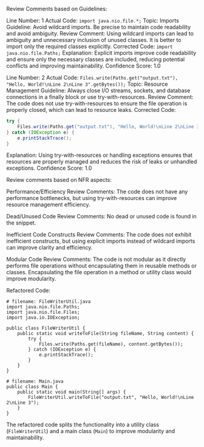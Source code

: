 Review Comments based on Guidelines:

Line Number: 1
Actual Code: ```import java.nio.file.*;```
Topic: Imports
Guideline: Avoid wildcard imports. Be precise to maintain code readability and avoid ambiguity.
Review Comment: Using wildcard imports can lead to ambiguity and unnecessary inclusion of unused classes. It is better to import only the required classes explicitly.
Corrected Code: ```import java.nio.file.Paths;```
Explanation: Explicit imports improve code readability and ensure only the necessary classes are included, reducing potential conflicts and improving maintainability.
Confidence Score: 1.0

Line Number: 2
Actual Code: ```Files.write(Paths.get("output.txt"), "Hello, World!\nLine 2\nLine 3".getBytes());```
Topic: Resource Management
Guideline: Always close I/O streams, sockets, and database connections in a finally block or use try-with-resources.
Review Comment: The code does not use try-with-resources to ensure the file operation is properly closed, which can lead to resource leaks.
Corrected Code: 
```java
try {
    Files.write(Paths.get("output.txt"), "Hello, World!\nLine 2\nLine 3".getBytes());
} catch (IOException e) {
    e.printStackTrace();
}
```
Explanation: Using try-with-resources or handling exceptions ensures that resources are properly managed and reduces the risk of leaks or unhandled exceptions.
Confidence Score: 1.0

Review comments based on NFR aspects:

Performance/Efficiency Review Comments: The code does not have any performance bottlenecks, but using try-with-resources can improve resource management efficiency.

Dead/Unused Code Review Comments: No dead or unused code is found in the snippet.

Inefficient Code Constructs Review Comments: The code does not exhibit inefficient constructs, but using explicit imports instead of wildcard imports can improve clarity and efficiency.

Modular Code Review Comments: The code is not modular as it directly performs file operations without encapsulating them in reusable methods or classes. Encapsulating the file operation in a method or utility class would improve modularity.

Refactored Code:
```
# filename: FileWriterUtil.java
import java.nio.file.Paths;
import java.nio.file.Files;
import java.io.IOException;

public class FileWriterUtil {
    public static void writeToFile(String fileName, String content) {
        try {
            Files.write(Paths.get(fileName), content.getBytes());
        } catch (IOException e) {
            e.printStackTrace();
        }
    }
}

# filename: Main.java
public class Main {
    public static void main(String[] args) {
        FileWriterUtil.writeToFile("output.txt", "Hello, World!\nLine 2\nLine 3");
    }
}
```

The refactored code splits the functionality into a utility class (`FileWriterUtil`) and a main class (`Main`) to improve modularity and maintainability.